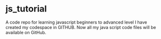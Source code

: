 # js_tutorial
A code repo for learning javascript beginners to advanced level
I have created my codespace in GITHUB. Now all my java script code files will be available on GitHub.